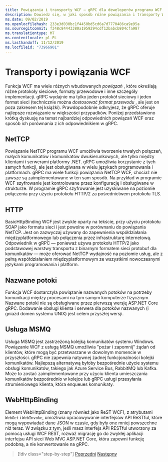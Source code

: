 ```yaml
---
title: Powiązania i transporty WCF — gRPC dla deweloperów programu WCF
description: Dowiedz się, w jaki sposób różne powiązania i transporty WCF są porównywane z gRPC.
ms.date: 09/02/2019
ms.openlocfilehash: 233e3d030bc1f4450bd5cd6a7d7770486ca9e95a
ms.sourcegitcommit: f348c84443380a1959294cdf12babcb804cfa987
ms.translationtype: MT
ms.contentlocale: pl-PL
ms.lasthandoff: 11/12/2019
ms.locfileid: "73966901"
---
```

# <a name="wcf-bindings-and-transports"></a>Transporty i powiązania WCF

Funkcja WCF ma wiele różnych wbudowanych *powiązań* , które określają różne protokoły sieciowe, formaty przewodowe i inne szczegóły implementacji. gRPC wydajnie ma tylko jeden protokół sieciowy i jeden format sieci (technicznie można *dostosować format przewodu* , ale jest on poza zakresem tej książki). Prawdopodobnie odkryjesz, że gRPC oferuje najlepsze rozwiązanie w większości przypadków. Poniżej przedstawiono krótką dyskusję na temat najbardziej odpowiednich powiązań WCF oraz sposób ich porównania z ich odpowiednikiem w gRPC.

## <a name="nettcp"></a>NetTCP

Powiązanie NetTCP programu WCF umożliwia tworzenie trwałych połączeń, małych komunikatów i komunikatów dwukierunkowych, ale tylko między klientami i serwerami platformy .NET. gRPC umożliwia korzystanie z tych samych funkcji, ale jest obsługiwana w wielu językach programowania i platformach. gRPC ma wiele funkcji powiązania NetTCP WCF, chociaż nie zawsze są zaimplementowane w ten sam sposób. Na przykład w programie WCF szyfrowanie jest kontrolowane przez konfigurację i obsługiwane w strukturze. W programie gRPC szyfrowanie jest uzyskiwane na poziomie połączenia przy użyciu protokołu HTTP/2 za pośrednictwem protokołu TLS.

## <a name="http"></a>HTTP

BasicHttpBinding WCF jest zwykle oparty na tekście, przy użyciu protokołu SOAP jako formatu sieci i jest powolne w porównaniu do powiązania NetTCP. Jest on zazwyczaj używany do zapewnienia współdziałania międzyplatformowego lub połączenia przez infrastrukturę internetową. Odpowiednik w gRPC — ponieważ używa protokołu HTTP/2 jako podstawowej warstwy transportu z binarnym formatem sieci protobuf dla komunikatów — może oferować NetTCP wydajność na poziomie usług, ale z pełną współdziałaniem międzyplatformowym ze wszystkimi nowoczesnymi językami programowania i platform.

## <a name="named-pipes"></a>Nazwane potoki

Funkcja WCF dostarczyła powiązanie nazwanych potoków na potrzeby komunikacji między procesami na tym samym komputerze fizycznym. Nazwane potoki nie są obsługiwane przez pierwszą wersję ASP.NET Core gRPC. Dodawanie obsługi klienta i serwera dla potoków nazwanych (i gniazd domen systemu UNIX) jest celem przyszłej wersji.

## <a name="msmq"></a>Usługa MSMQ

Usługa MSMQ jest zastrzeżoną kolejką komunikatów systemu Windows. Powiązanie WCF z usługą MSMQ umożliwia "pożar i zapomnij" żądań od klientów, które mogą być przetwarzane w dowolnym momencie w przyszłości. gRPC nie zapewnia natywnej żadnej funkcjonalności kolejki komunikatów. Najlepszą alternatywą byłoby bezpośrednie użycie systemu obsługi komunikatów, takiego jak Azure Service Bus, RabbitMQ lub Kafka. Może to zostać zaimplementowane przy użyciu klienta umieszczania komunikatów bezpośrednio w kolejce lub gRPC usługi przesyłania strumieniowego klienta, która enqueues komunikaty.

## <a name="webhttpbinding"></a>WebHttpBinding

Element WebHttpBinding (znany również jako ReST WCF), z atrybutami `WebGet` i `WebInvoke`, umożliwia opracowywanie interfejsów API ReSTful, które mogą wypowiadać dane JSON w czasie, gdy były one mniej powszechne niż teraz. W związku z tym, jeśli masz interfejs API RESTful utworzony za pomocą usługi WCF REST, rozważ migrację go do zwykłej aplikacji interfejsu API sieci Web MVC ASP.NET Core, która zapewni funkcję podobną, a nie konwertowanie na gRPC.

>[!div class="step-by-step"]
>[Poprzedni](wcf-endpoints-grpc-methods.md)
>[Następny](rpc-types.md)
